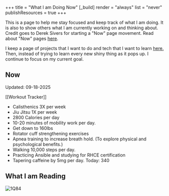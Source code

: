 +++
title = "What I am Doing Now"
[_build]
  render = "always"
  list = "never"
  publishResources = true
+++

This is a page to help me stay focused and keep track of what I am doing. It is also to show others what I am currently working on and thinking about. Credit goes to Derek Sivers for starting a "Now" page movement. Read about "Now" pages [here](https://nownownow.com/about).

I keep a page of projects that I want to do and tech that I want to learn [here.](Projects.md) Then, instead of trying to learn every new shiny thing as it pops up. I continue to focus on my current goal. 

## Now

Updated: 09-18-2025

[[Workout Tracker]]
- Calisthenics 3X per week
- Jiu Jitsu 1X per week
- 2800 Calories per day
- 10-20 minutes of mobility work per day.
- Get down to 160lbs
- Rotator cuff strengthening exercises
- Apnea training to increase breath hold. (To explore physical and psychological benefits.)
- Walking 10,000 steps per day.
- Practicing Ansible and studying for RHCE certification
- Tapering caffeine by 5mg per day. Today: 340

## What I am Reading

![1Q84](https://m.media-amazon.com/images/I/51cxUhArJSL._SL1200_.jpg?classes=inline&height=175px)

